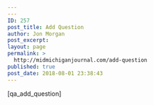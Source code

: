 ```yaml
---
---
ID: 257
post_title: Add Question
author: Jon Morgan
post_excerpt:
layout: page
permalink: >
  http://midmichiganjournal.com/add-question
published: true
post_date: 2018-08-01 23:38:43
---
```

[qa_add_question]